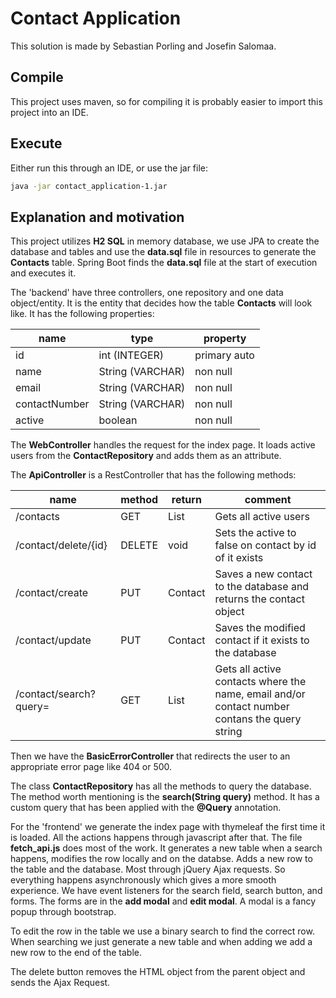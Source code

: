 # Contact Application
This solution is made by Sebastian Porling and Josefin Salomaa.

## Compile

This project uses maven, so for compiling it is probably easier to import this project into an IDE.
## Execute

Either run this through an IDE, or use the jar file:

```bash
java -jar contact_application-1.jar
```
## Explanation and motivation

This project utilizes **H2 SQL** in memory database, 
we use JPA to create the database and tables and use
the **data.sql** file in resources to generate the **Contacts** table.
Spring Boot finds the **data.sql** file at the start of execution and executes it.

The 'backend' have three controllers, one repository and one data object/entity.
It is the entity that decides how the table **Contacts** will look like.
It has the following properties:

|name|type|property|
|----|----|----|
|id|int (INTEGER)|primary auto|
|name|String (VARCHAR)|non null|
|email|String (VARCHAR)|non null|
|contactNumber|String (VARCHAR)|non null|
|active|boolean|non null|

The **WebController** handles the request for the index page.
It loads active users from the **ContactRepository** and adds them as an attribute.

The **ApiController** is a RestController that has the following methods:

|name|method|return|comment|
|----|----|----|----|
|/contacts|GET|List<Contact>|Gets all active users|
|/contact/delete/{id}|DELETE|void|Sets the active to false on contact by id of it exists|
|/contact/create|PUT|Contact|Saves a new contact to the database and returns the contact object|
|/contact/update|PUT|Contact|Saves the modified contact if it exists to the database|
|/contact/search?query=|GET|List<Contact>|Gets all active contacts where the name, email and/or contact number contans the query string|

Then we have the **BasicErrorController** that redirects the user
to an appropriate error page like 404 or 500.

The class **ContactRepository** has all the methods to query the database.
The method worth mentioning is the **search(String query)** method.
It has a custom query that has been applied with the **@Query** annotation.

For the 'frontend' we generate the index page with thymeleaf the first time it is loaded.
All the actions happens through javascript after that.
The file **fetch_api.js** does most of the work.
It generates a new table when a search happens, modifies the row locally and on the databse.
Adds a new row to the table and the database. Most through jQuery Ajax requests.
So everything happens asynchronously which gives a more smooth experience.
We have event listeners for the search field, search button, and forms.
The forms are in the **add modal** and **edit modal**. A modal is a fancy popup through bootstrap.

To edit the row in the table we use a binary search to find the correct row. 
When searching we just generate a new table and when adding we add a new row to the end of the table.

The delete button removes the HTML object from the parent object and sends the Ajax Request.

